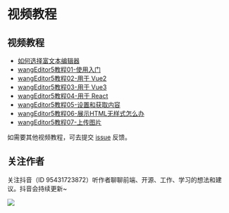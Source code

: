 # 视频教程

## 视频教程

- [如何选择富文本编辑器](https://www.bilibili.com/video/BV1XB4y1C7EP)
- [wangEditor5教程01-使用入门](https://www.bilibili.com/video/BV1xY4y147Hq)
- [wangEditor5教程02-用于 Vue2](https://www.bilibili.com/video/BV1b34y1h7oj)
- [wangEditor5教程03-用于 Vue3](https://www.bilibili.com/video/BV1xR4y1A7yJ)
- [wangEditor5教程04-用于 React](https://www.bilibili.com/video/BV1E3411N7XB)
- [wangEditor5教程05-设置和获取内容](https://www.bilibili.com/video/BV1wv4y1T7jN)
- [wangEditor5教程06-展示HTML无样式怎么办](https://www.bilibili.com/video/BV15a411J7UC)
- [wangEditor5教程07-上传图片](https://www.bilibili.com/video/BV1GU4y1S7RQ)

如需要其他视频教程，可去提交 [issue](https://github.com/wangeditor-team/wangEditor/issues) 反馈。

## 关注作者

关注抖音（ID 95431723872）听作者聊聊前端、开源、工作、学习的想法和建议。抖音会持续更新~

![](/image/douyin.jpeg)
